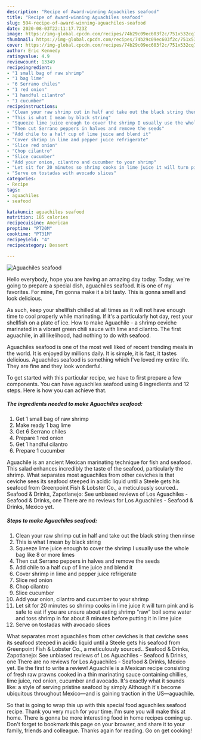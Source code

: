 ```yaml
---
description: "Recipe of Award-winning Aguachiles seafood"
title: "Recipe of Award-winning Aguachiles seafood"
slug: 594-recipe-of-award-winning-aguachiles-seafood
date: 2020-08-03T22:11:17.723Z
image: https://img-global.cpcdn.com/recipes/74b29c09ec603f2c/751x532cq70/aguachiles-seafood-recipe-main-photo.jpg
thumbnail: https://img-global.cpcdn.com/recipes/74b29c09ec603f2c/751x532cq70/aguachiles-seafood-recipe-main-photo.jpg
cover: https://img-global.cpcdn.com/recipes/74b29c09ec603f2c/751x532cq70/aguachiles-seafood-recipe-main-photo.jpg
author: Eric Kennedy
ratingvalue: 4.9
reviewcount: 13349
recipeingredient:
- "1 small bag of raw shrimp"
- "1 bag lime"
- "6 Serrano chiles"
- "1 red onion"
- "1 handful cilantro"
- "1 cucumber"
recipeinstructions:
- "Clean your raw shrimp cut in half and take out the black string then rinse"
- "This is what I mean by black string"
- "Squeeze lime juice enough to cover the shrimp I usually use the whole bag like 8 or more limes"
- "Then cut Serrano peppers in halves and remove the seeds"
- "Add chile to a half cup of lime juice and blend it"
- "Cover shrimp in lime and pepper juice refrigerate"
- "Slice red onion"
- "Chop cilantro"
- "Slice cucumber"
- "Add your onion, cilantro and cucumber to your shrimp"
- "Let sit for 20 minutes so shrimp cooks in lime juice it will turn pink and is safe to eat if you are unsure about eating shrimp &#34;raw&#34; boil some water and toss shrimp in for about 8 minutes before putting it in lime juice"
- "Serve on tostadas with avocado slices"
categories:
- Recipe
tags:
- aguachiles
- seafood

katakunci: aguachiles seafood 
nutrition: 185 calories
recipecuisine: American
preptime: "PT20M"
cooktime: "PT31M"
recipeyield: "4"
recipecategory: Dessert

---
```



![Aguachiles seafood](https://img-global.cpcdn.com/recipes/74b29c09ec603f2c/751x532cq70/aguachiles-seafood-recipe-main-photo.jpg)

Hello everybody, hope you are having an amazing day today. Today, we're going to prepare a special dish, aguachiles seafood. It is one of my favorites. For mine, I'm gonna make it a bit tasty. This is gonna smell and look delicious.

As such, keep your shellfish chilled at all times as it will not have enough time to cool properly while marinating. If it&#39;s a particularly hot day, rest your shellfish on a plate of ice. How to make Aguachile - a shrimp ceviche marinated in a vibrant green chili sauce with lime and cilantro. The first aguachile, in all likelihood, had nothing to do with seafood.

Aguachiles seafood is one of the most well liked of recent trending meals in the world. It is enjoyed by millions daily. It is simple, it is fast, it tastes delicious. Aguachiles seafood is something which I've loved my entire life. They are fine and they look wonderful.


To get started with this particular recipe, we have to first prepare a few components. You can have aguachiles seafood using 6 ingredients and 12 steps. Here is how you can achieve that.

<!--inarticleads1-->

##### The ingredients needed to make Aguachiles seafood:

1. Get 1 small bag of raw shrimp
1. Make ready 1 bag lime
1. Get 6 Serrano chiles
1. Prepare 1 red onion
1. Get 1 handful cilantro
1. Prepare 1 cucumber


Aguachile is an ancient Mexican marinating technique for fish and seafood. This salad enhances incredibly the taste of the seafood, particularly the shrimp. What separates most aguachiles from other ceviches is that ceviche sees its seafood steeped in acidic liquid until a Steele gets his seafood from Greenpoint Fish &amp; Lobster Co., a meticulously sourced.. Seafood &amp; Drinks, Zapotlanejo: See unbiased reviews of Los Aguachiles - Seafood &amp; Drinks, one There are no reviews for Los Aguachiles - Seafood &amp; Drinks, Mexico yet. 

<!--inarticleads2-->

##### Steps to make Aguachiles seafood:

1. Clean your raw shrimp cut in half and take out the black string then rinse
1. This is what I mean by black string
1. Squeeze lime juice enough to cover the shrimp I usually use the whole bag like 8 or more limes
1. Then cut Serrano peppers in halves and remove the seeds
1. Add chile to a half cup of lime juice and blend it
1. Cover shrimp in lime and pepper juice refrigerate
1. Slice red onion
1. Chop cilantro
1. Slice cucumber
1. Add your onion, cilantro and cucumber to your shrimp
1. Let sit for 20 minutes so shrimp cooks in lime juice it will turn pink and is safe to eat if you are unsure about eating shrimp &#34;raw&#34; boil some water and toss shrimp in for about 8 minutes before putting it in lime juice
1. Serve on tostadas with avocado slices


What separates most aguachiles from other ceviches is that ceviche sees its seafood steeped in acidic liquid until a Steele gets his seafood from Greenpoint Fish &amp; Lobster Co., a meticulously sourced.. Seafood &amp; Drinks, Zapotlanejo: See unbiased reviews of Los Aguachiles - Seafood &amp; Drinks, one There are no reviews for Los Aguachiles - Seafood &amp; Drinks, Mexico yet. Be the first to write a review! Aguachile is a Mexican recipe consisting of fresh raw prawns cooked in a thin marinating sauce containing chillies, lime juice, red onion, cucumber and avocado. It&#39;s exactly what it sounds like: a style of serving pristine seafood by simply Although it&#39;s become ubiquitous throughout Mexico—and is gaining traction in the US—aguachile. 

So that is going to wrap this up with this special food aguachiles seafood recipe. Thank you very much for your time. I'm sure you will make this at home. There is gonna be more interesting food in home recipes coming up. Don't forget to bookmark this page on your browser, and share it to your family, friends and colleague. Thanks again for reading. Go on get cooking!
